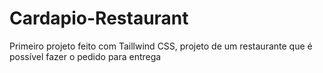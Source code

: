 # Cardapio-Restaurant
 Primeiro projeto feito com Taillwind CSS, projeto de um restaurante que é possível fazer o pedido para entrega
